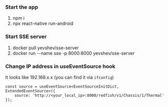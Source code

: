 
### Start the app
1. npm i
2. npx react-native run-android

### Start SSE server
1. docker pull yevshev/sse-server
2. docker run --name sse -p 8000:8000 yevshev/sse-server

### Change IP address in useEventSource hook
It looks like 192.168.x.x (you can find it via `ifconfig`)

```
const source = useEventSource<EventSourceInitDict, ExtendedEventSource>({
    source: 'http://<your_local_ip>:8000/redfish/v1/Chassis/1/Thermal'
});
```